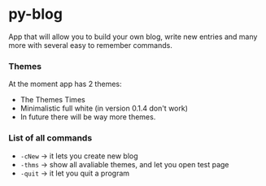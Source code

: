 py-blog
===========

App that will allow you to build your own blog, write new entries and many more with several easy to remember commands.

###  Themes
At the moment app has 2 themes:
- The Themes Times
- Minimalistic full white (in version 0.1.4 don't work)
- In future there will be way more themes.

### List of all commands
- `-cNew` -> it lets you create new blog
- `-thms` -> show all avaliable themes, and let you open test page
- `-quit` -> it let you quit a program
